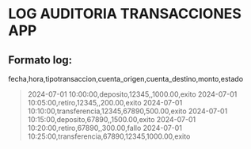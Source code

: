 ﻿


# LOG AUDITORIA TRANSACCIONES APP
## Formato log:
fecha,hora,tipotransaccion,cuenta_origen,cuenta_destino,monto,estado

>2024-07-01 10:00:00,deposito,12345,,1000.00,exito
2024-07-01 10:05:00,retiro,12345,,200.00,exito
2024-07-01 10:10:00,transferencia,12345,67890,500.00,exito
2024-07-01 10:15:00,deposito,67890,,1500.00,exito
2024-07-01 10:20:00,retiro,67890,,300.00,fallo
2024-07-01 10:25:00,transferencia,67890,12345,1000.00,exito

